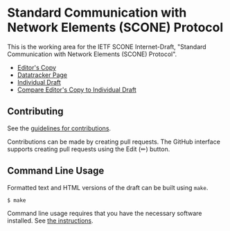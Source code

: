# Standard Communication with Network Elements (SCONE) Protocol

This is the working area for the IETF SCONE Internet-Draft, "Standard Communication with Network Elements (SCONE) Protocol".

* [Editor's Copy](https://ietf-wg-scone.github.io/scone/#go.draft-thoji-scone-protocol.html)
* [Datatracker Page](https://datatracker.ietf.org/doc/draft-thoji-scone-protocol)
* [Individual Draft](https://datatracker.ietf.org/doc/html/draft-thoji-scone-protocol)
* [Compare Editor's Copy to Individual Draft](https://ietf-wg-scone.github.io/scone/#go.draft-thoji-scone-protocol.diff)


## Contributing

See the
[guidelines for contributions](https://github.com/ietf-wg-scone/scone/blob/main/CONTRIBUTING.md).

Contributions can be made by creating pull requests.
The GitHub interface supports creating pull requests using the Edit (✏) button.


## Command Line Usage

Formatted text and HTML versions of the draft can be built using `make`.

```sh
$ make
```

Command line usage requires that you have the necessary software installed.  See
[the instructions](https://github.com/martinthomson/i-d-template/blob/main/doc/SETUP.md).
